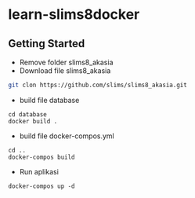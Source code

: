 learn-slims8docker
=============

## Getting Started

 * Remove folder slims8_akasia
 * Download file slims8_akasia
```bash
git clon https://github.com/slims/slims8_akasia.git
```
 * build file database
 ```
 cd database
 docker build .
 ```
 * build file docker-compos.yml
 ```
 cd ..
 docker-compos build
 ```
 * Run aplikasi
 ```
 docker-compos up -d
 ```
